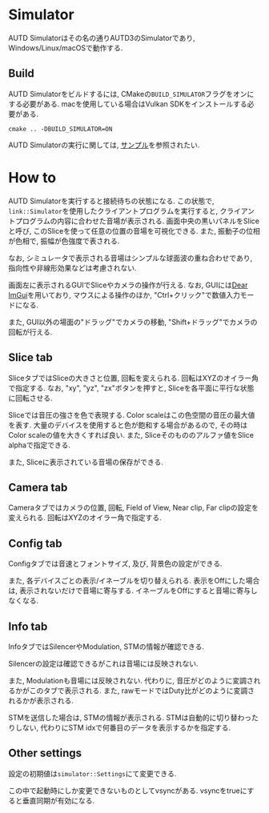 # Simulator

AUTD Simulatorはその名の通りAUTD3のSimulatorであり, Windows/Linux/macOSで動作する.

## Build

AUTD Simulatorをビルドするには, CMakeの`BUILD_SIMULATOR`フラグをオンにする必要がある.
macを使用している場合はVulkan SDKをインストールする必要がある.

```
cmake .. -DBUILD_SIMULATOR=ON
```

AUTD Simulatorの実行に関しては, [サンプル](https://github.com/shinolab/autd3/blob/master/examples/simulator_server.cpp)を参照されたい.

# How to

AUTD Simulatorを実行すると接続待ちの状態になる.
この状態で, `link::Simulator`を使用したクライアントプログラムを実行すると, クライアントプログラムの内容に合わせた音場が表示される.
画面中央の黒いパネルをSliceと呼び, このSliceを使って任意の位置の音場を可視化できる.
また, 振動子の位相が色相で, 振幅が色強度で表される.

なお, シミュレータで表示される音場はシンプルな球面波の重ね合わせであり, 指向性や非線形効果などは考慮されない.

画面左に表示されるGUIでSliceやカメラの操作が行える.
なお, GUIには[Dear ImGui](https://github.com/ocornut/imgui)を用いており, マウスによる操作のほか, "Ctrl+クリック"で数値入力モードになる.

また, GUI以外の場面の"ドラッグ"でカメラの移動, "Shift+ドラッグ"でカメラの回転が行える.

## Slice tab

SliceタブではSliceの大きさと位置, 回転を変えられる.
回転はXYZのオイラー角で指定する.
なお, "xy", "yz", "zx"ボタンを押すと, Sliceを各平面に平行な状態に回転させる.

Sliceでは音圧の強さを色で表現する.
Color scaleはこの色空間の音圧の最大値を表す.
大量のデバイスを使用すると色が飽和する場合があるので, その時はColor scaleの値を大きくすれば良い.
また, Sliceそのもののアルファ値をSlice alphaで指定できる.

また, Sliceに表示されている音場の保存ができる.

## Camera tab

Cameraタブではカメラの位置, 回転, Field of View, Near clip, Far clipの設定を変えられる.
回転はXYZのオイラー角で指定する.

## Config tab

Configタブでは音速とフォントサイズ, 及び, 背景色の設定ができる.

また, 各デバイスごとの表示/イネーブルを切り替えられる.
表示をOffにした場合は, 表示されないだけで音場に寄与する.
イネーブルをOffにすると音場に寄与しなくなる.

## Info tab

InfoタブではSilencerやModulation, STMの情報が確認できる.

Silencerの設定は確認できるがこれは音場には反映されない.

また, Modulationも音場には反映されない.
代わりに, 音圧がどのように変調されるかがこのタブで表示される.
また, rawモードではDuty比がどのように変調されるかが表示される.

STMを送信した場合は, STMの情報が表示される.
STMは自動的に切り替わったりしない, 代わりにSTM idxで何番目のデータを表示するかを指定する.

## Other settings

設定の初期値は`simulator::Settings`にて変更できる.

この中で起動時にしか変更できないものとしてvsyncがある.
vsyncをtrueにすると垂直同期が有効になる.
